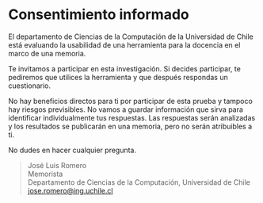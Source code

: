 # Consentimiento informado

El departamento de Ciencias de la Computación de la Universidad de Chile está evaluando la usabilidad de una herramienta para la docencia en el marco de una memoria.

Te invitamos a participar en esta investigación. Si decides participar, te pediremos que utilices la herramienta y que después respondas un cuestionario.

No hay beneficios directos para ti por participar de esta prueba y tampoco hay riesgos previsibles. No vamos a guardar información que sirva para identificar individualmente tus respuestas. Las respuestas serán analizadas y los resultados se publicarán en una memoria, pero no serán atribuibles a ti.

No dudes en hacer cualquier pregunta.

> José Luis Romero \
  Memorista \
  Departamento de Ciencias de la Computación, Universidad de Chile \
  jose.romero@ing.uchile.cl
